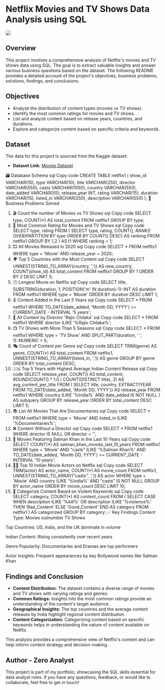 # Netflix Movies and TV Shows Data Analysis using SQL

![](https://github.com/najirh/netflix_sql_project/blob/main/logo.png)

## Overview
This project involves a comprehensive analysis of Netflix's movies and TV shows data using SQL. The goal is to extract valuable insights and answer various business questions based on the dataset. The following README provides a detailed account of the project's objectives, business problems, solutions, findings, and conclusions.

## Objectives

- Analyze the distribution of content types (movies vs TV shows).
- Identify the most common ratings for movies and TV shows.
- List and analyze content based on release years, countries, and durations.
- Explore and categorize content based on specific criteria and keywords.

## Dataset

The data for this project is sourced from the Kaggle dataset:

- **Dataset Link:** [Movies Dataset](https://www.kaggle.com/datasets/shivamb/netflix-shows?resource=download)

🗃️ Database Schema
sql
Copy code
CREATE TABLE netflix1 (
    show_id      VARCHAR(10),
    type         VARCHAR(10),
    title        VARCHAR(250),
    director     VARCHAR(550),
    casts        VARCHAR(1050),
    country      VARCHAR(550),
    date_added   VARCHAR(55),
    release_year INT,
    rating       VARCHAR(15),
    duration     VARCHAR(15),
    listed_in    VARCHAR(250),
    description  VARCHAR(550)
);
📌 Business Problems Solved
1. 🎬 Count the number of Movies vs TV Shows
sql
Copy code
SELECT type, COUNT(*) AS total_content
FROM netflix1
GROUP BY type;
2. 🎯 Most Common Rating for Movies and TV Shows
sql
Copy code
SELECT type, rating
FROM (
   SELECT type, rating, COUNT(*),
          RANK() OVER(PARTITION BY type ORDER BY COUNT(*) DESC) AS ranking
   FROM netflix1
   GROUP BY 1,2
) AS t1
WHERE ranking = 1;
3. 🎞️ All Movies Released in 2020
sql
Copy code
SELECT * FROM netflix1
WHERE type = 'Movie' AND release_year = 2020;
4. 🌍 Top 5 Countries with the Most Content
sql
Copy code
SELECT UNNEST(STRING_TO_ARRAY(country, ',')) AS new_country,
       COUNT(show_id) AS total_content
FROM netflix1
GROUP BY 1
ORDER BY 2 DESC
LIMIT 5;
5. 🕒 Longest Movie on Netflix
sql
Copy code
SELECT title, SUBSTRING(duration, 1, POSITION('m' IN duration)-1)::INT AS duration
FROM netflix1
WHERE type = 'Movie'
ORDER BY duration DESC
LIMIT 1;
6. ⏳ Content Added in the Last 5 Years
sql
Copy code
SELECT * FROM netflix1
WHERE TO_DATE(date_added, 'Month DD, YYYY') >= CURRENT_DATE - INTERVAL '5 years';
7. 🎥 All Content by Director 'Rajiv Chilaka'
sql
Copy code
SELECT * FROM netflix1
WHERE director ILIKE '%Rajiv Chilaka%';
8. 📺 TV Shows with More Than 5 Seasons
sql
Copy code
SELECT * FROM netflix1
WHERE type = 'TV Show' AND SPLIT_PART(duration, ' ', 1)::NUMERIC > 5;
9. 🎭 Count of Content per Genre
sql
Copy code
SELECT TRIM(genre) AS genre, COUNT(*) AS total_content
FROM netflix1,
     UNNEST(STRING_TO_ARRAY(listed_in, ',')) AS genre
GROUP BY genre
ORDER BY total_content DESC;
10. 🇮🇳 Top 5 Years with Highest Average Indian Content Release
sql
Copy code
SELECT release_year, COUNT(*) AS total_content,
       ROUND(COUNT(*) * 1.0 / COUNT(DISTINCT title), 2) AS avg_content_per_title
FROM (
   SELECT title, country,
          EXTRACT(YEAR FROM TO_DATE(date_added, 'Month DD, YYYY')) AS release_year
   FROM netflix1
   WHERE country ILIKE '%India%' AND date_added IS NOT NULL
) AS subquery
GROUP BY release_year
ORDER BY total_content DESC
LIMIT 5;
11. 📚 List All Movies That Are Documentaries
sql
Copy code
SELECT * FROM netflix1
WHERE type = 'Movie' AND listed_in ILIKE '%Documentaries%';
12. ❌ Content Without a Director
sql
Copy code
SELECT * FROM netflix1
WHERE director IS NULL OR director = '';
13. 🌟 Movies Featuring Salman Khan in the Last 10 Years
sql
Copy code
SELECT COUNT(*) AS salman_khan_movies_last_10_years
FROM netflix1
WHERE type = 'Movie'
  AND "casts" ILIKE '%Salman Khan%'
  AND TO_DATE(date_added, 'Month DD, YYYY') >= CURRENT_DATE - INTERVAL '10 years';
14. 👨‍🎤 Top 10 Indian Movie Actors on Netflix
sql
Copy code
SELECT TRIM(actor) AS actor_name, COUNT(*) AS movie_count
FROM netflix1,
     UNNEST(STRING_TO_ARRAY("casts", ',')) AS actor
WHERE type = 'Movie' AND country ILIKE '%India%' AND "casts" IS NOT NULL
GROUP BY actor_name
ORDER BY movie_count DESC
LIMIT 10;
15. 🔪 Categorize Content Based on Violent Keywords
sql
Copy code
SELECT category, COUNT(*) AS content_count
FROM (
   SELECT CASE 
            WHEN description ILIKE '%kill%' OR description ILIKE '%violence%' THEN 'Bad_Content'
            ELSE 'Good_Content'
         END AS category
   FROM netflix1
) AS categorized
GROUP BY category;
✅ Key Findings
Content Type: Movies outnumber TV Shows

Top Countries: US, India, and the UK dominate in volume

Indian Content: Rising consistently over recent years

Genre Popularity: Documentaries and Dramas are top performers

Actor Insights: Frequent appearances by key Bollywood names like Salman Khan



## Findings and Conclusion

- **Content Distribution:** The dataset contains a diverse range of movies and TV shows with varying ratings and genres.
- **Common Ratings:** Insights into the most common ratings provide an understanding of the content's target audience.
- **Geographical Insights:** The top countries and the average content releases by India highlight regional content distribution.
- **Content Categorization:** Categorizing content based on specific keywords helps in understanding the nature of content available on Netflix.

This analysis provides a comprehensive view of Netflix's content and can help inform content strategy and decision-making.



## Author - Zero Analyst

This project is part of my portfolio, showcasing the SQL skills essential for data analyst roles. If you have any questions, feedback, or would like to collaborate, feel free to get in touch!

